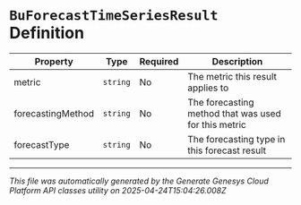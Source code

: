 # `BuForecastTimeSeriesResult` Definition

| Property | Type | Required | Description |
|----------|------|----------|-------------|
| metric | `string` | No | The metric this result applies to |
| forecastingMethod | `string` | No | The forecasting method that was used for this metric |
| forecastType | `string` | No | The forecasting type in this forecast result |

---

*This file was automatically generated by the Generate Genesys Cloud Platform API classes utility on 2025-04-24T15:04:26.008Z*
